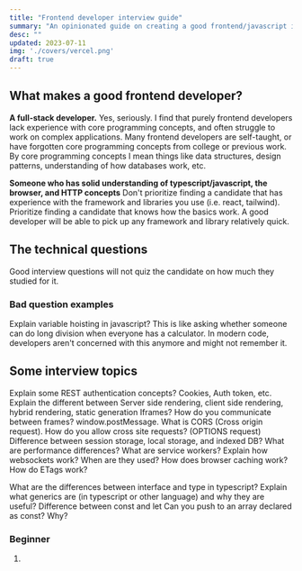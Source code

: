 ```yaml
---
title: "Frontend developer interview guide"
summary: "An opinionated guide on creating a good frontend/javascript interview process. This especially applies to companies with highly complex applications and systems."
desc: ""
updated: 2023-07-11
img: './covers/vercel.png'
draft: true
---
```


## What makes a good frontend developer?

**A full-stack developer.**
Yes, seriously. I find that purely frontend developers lack experience with core programming concepts, and often struggle to work on complex applications. Many frontend developers are self-taught, or have forgotten core programming concepts from college or previous work. By core programming concepts I mean things like data structures, design patterns, understanding of how databases work, etc.

**Someone who has solid understanding of typescript/javascript, the browser, and HTTP concepts**
Don't prioritize finding a candidate that has experience with the framework and libraries you use (i.e. react, tailwind). Prioritize finding a candidate that knows how the basics work. A good developer will be able to pick up any framework and library relatively quick.

## The technical questions

Good interview questions will not quiz the candidate on how much they studied for it.

### Bad question examples

Explain variable hoisting in javascript? This is like asking whether someone can do long division when everyone has a calculator. In modern code, developers aren't concerned with this anymore and might not remember it.

## Some interview topics

Explain some REST authentication concepts? Cookies, Auth token, etc.
Explain the different between Server side rendering, client side rendering, hybrid rendering, static generation
Iframes? How do you communicate between frames? window.postMessage.
What is CORS (Cross origin request). How do you allow cross site requests? (OPTIONS request)
Difference between session storage, local storage, and indexed DB? What are performance differences?
What are service workers?
Explain how websockets work? When are they used?
How does browser caching work? How do ETags work?

What are the differences between interface and type in typescript?
Explain what generics are (in typescript or other language) and why they are useful?
Difference between const and let
Can you push to an array declared as const? Why?

### Beginner

1. 
